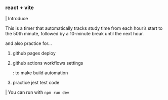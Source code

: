### react + vite

| Introduce

This is a timer that automatically tracks study time from each hour’s start to the 50th minute, followed by a 10-minute break until the next hour.

and also practice for...

1. github pages deploy
2. github actions workflows settings

   : to make build automation

3. practice jest test code

| You can run with `npm run dev`
